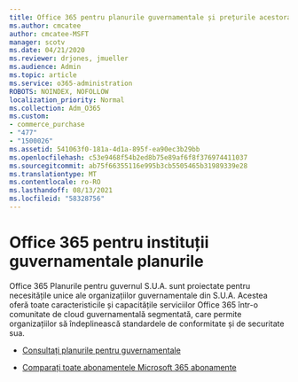 ```yaml
---
title: Office 365 pentru planurile guvernamentale și prețurile acestora
ms.author: cmcatee
author: cmcatee-MSFT
manager: scotv
ms.date: 04/21/2020
ms.reviewer: drjones, jmueller
ms.audience: Admin
ms.topic: article
ms.service: o365-administration
ROBOTS: NOINDEX, NOFOLLOW
localization_priority: Normal
ms.collection: Adm_O365
ms.custom:
- commerce_purchase
- "477"
- "1500026"
ms.assetid: 541063f0-181a-4d1a-895f-ea90ec3b29bb
ms.openlocfilehash: c53e9468f54b2ed8b75e89af6f8f376974411037
ms.sourcegitcommit: ab75f66355116e995b3cb5505465b31989339e28
ms.translationtype: MT
ms.contentlocale: ro-RO
ms.lasthandoff: 08/13/2021
ms.locfileid: "58328756"
---
```

# <a name="office-365-government-plans"></a>Office 365 pentru instituții guvernamentale planurile

Office 365 Planurile pentru guvernul S.U.A. sunt proiectate pentru necesitățile unice ale organizațiilor guvernamentale din S.U.A. Acestea oferă toate caracteristicile și capacitățile serviciilor Office 365 într-o comunitate de cloud guvernamentală segmentată, care permite organizațiilor să îndeplinească standardele de conformitate și de securitate sua.
  
- [Consultați planurile pentru guvernamentale](https://products.office.com/government/compare-office-365-government-plans)

- [Comparați toate abonamentele Microsoft 365 abonamente](https://products.office.com/business/compare-more-office-365-for-business-plans)